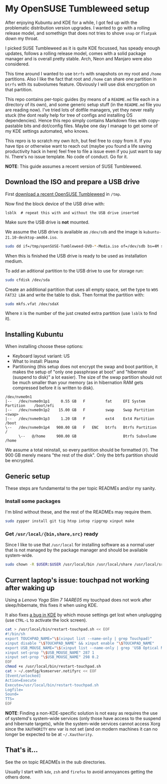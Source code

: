 # My OpenSUSE Tumbleweed setup

After enjoying Kubuntu and KDE for a while, I got fed up with the problematic distribution version upgrades.
I wanted to go with a rolling release model, and somethign that does not tries to shove `snap` or `flatpak` down my throat.

I picked SUSE Tumbleweed as it is quite KDE focussed, has speady enough updates, follows a rolling release model, comes with a solid package manager and is overall pretty stable. Arch, Neon and Manjaro were also considered.

This time around I wanted to use `btrfs` with snapshots on my root and `/home` partitions. Also I like the fact that  root and `/home` can share one partition in `btrfs` with its subvolumes feature. Obviously I will use disk encryption on that partition.

This repo contains per-topic guides (by means of a `README.md` file each in a directory of its own), and some generic setup stuff (in the `README.md` file you are reading now). I've tried lots of dotfile managers, yet they never really stuck (the dont really help for tree of configs and installing OS dependencies). Hence this repo simply contains Markdown files with copy-pastable bits and dot/config files. Maybe one day I manage to get some of my KDE settings automated, who knows.

This repro is to scratch my own itch, but feel free to copy from it. If you have tips or otherwise want to reach out (maybe you found a life saving productivity hack in here) feel free to file a issue even if you just want to say hi. There's no issue template. No code of conduct. Go for it.

**NOTE**: This guide assumes a recent version of SUSE Tumbleweed.


## Download the ISO and prepare a USB drive

First [download a recent OpenSUSE Tumbleweed](https://get.opensuse.org/tumbleweed/#download) in `/tmp`.

Now find the block device of the USB drive with:

    lsblk  # repeat this with and without the USB drive inserted

Make sure the USB drive is **not** mounted.

We assume the USB drive is available as `/dev/sdb` and the image is `kubuntu-21.10-desktop-amd64.iso`.

```bash
sudo dd if=/tmp/openSUSE-Tumbleweed-DVD-*-Media.iso of=/dev/sdb bs=4M status=progress && sync
```

When this is finished the USB drive is ready to be used as installation medium.

To add an aditional partition to the USB drive to use for storage run:

```bash
sudo cfdisk /dev/sda
```

Create an additional partition that uses all empty space, set the type to `W95 FAT32 LBA` and write the table to disk.
Then format the partition with:

```bash
sudo mkfs.vfat /dev/sdaX
```

Where `X` is the number of the just created extra partition (use `lsblk` to find it).


## Installing Kubuntu

When installing choose these options:

* Keyboard layout variant: US
* What to install: Plasma
* Partitioning (this setup does not encrypt the swap and boot partition, it makes the setup of "only one passphrase at boot" and "hibernate (suspend to disk)" a lot easier). The size of the swap partition should not be much smaller than your memory (as in hibernation RAM gets compressed before it is written to disk).

```
/dev/nvme0n1
|--   /dev/nvme0n1p1     0.55 GB   F         fat     EFI System Partition    /boot/efi
|--   /dev/nvme0n1p2    15.00 GB   F         swap    Swap Partition          <swap>
|--   /dev/nvme0n1p3     1.20 GB   F         ext4    Ext4 Partition          /boot
\--   /dev/nvme0n1p4   900.00 GB   F   ENC   btrfs   Btrfs Partition         /
      \--   @/home     900.00 GB                     Btrfs Subvolume         /home
```

We assume a total reinstall, so every partition should be formatted (`F`).
The 900 GB merely means "the rest of the disk". Only the btrfs partition should be encrypted.


## Generic setup

These steps are fundamental to the per topic READMEs and/or my sanity.


### Install some packages

I'm blind without these, and the rest of the READMEs may require them.

```bash
sudo zypper install git tig htop iotop ripgrep xinput make
```

### Get `/usr/local/{bin,share,src}` ready

Since I like to use that `/usr/local` for installing software as a normal user that is not managed by the package manager and should be available system-wide.

```bash
sudo chown -R $USER:$USER /usr/local/bin /usr/local/share /usr/local/src
```

## Current laptop's issue: touchpad not working after waking up

Using a *Lenovo Yoga Slim 7 14ARE05* my touchpad does not work after sleep/hibernate, this fixes it when using KDE.

It also fixes [a bug in KDE](https://bugs.kde.org/show_bug.cgi?id=435113) by which mouse settings get lost when unplugging (use `CTRL-L` to activate the lock screen).

```bash
cat > /usr/local/bin/restart-touchpad.sh << EOF
#!/bin/sh
export TOUCHPAD_NAME="\$(xinput list --name-only | grep Touchpad)"
xinput disable "\$TOUCHPAD_NAME" && xinput enable "\$TOUCHPAD_NAME"
export USB_MOUSE_NAME="\$(xinput list --name-only | grep 'USB Optical Mouse')"
xinput set-prop "\$USB_MOUSE_NAME" 287 1
xinput set-prop "\$USB_MOUSE_NAME" 298 0.2
EOF
chmod +x /usr/local/bin/restart-touchpad.sh
cat > ~/.config/ksmserver.notifyrc << EOF
[Event/unlocked]
Action=Execute
Execute=/usr/local/bin/restart-touchpad.sh
Logfile=
Sound=
TTS=
EOF
```

**NOTE**: Finding a non-KDE-specific solution is not easy as requires the use of systemd's system-wide services (only those have access to the suspend and hibernate targets), while the system-wide services cannot access Xorg since the `XAUTHORITY` env var is not set (and on modern machines it can no longer be expected to be at `~/.Xauthority`.


## That's it...

See the on topic READMEs in the sub directories.

Usually I start with `kde`, `zsh` and `firefox` to avoid annoyances getting the others done.

